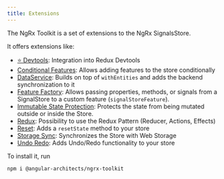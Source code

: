 ```yaml
---
title: Extensions
---
```


The NgRx Toolkit is a set of extensions to the NgRx SignalsStore.

It offers extensions like:

- [⭐️ Devtools](./with-devtools): Integration into Redux Devtools
- [Conditional Features](./with-conditional): Allows adding features to the store conditionally
- [DataService](./with-data-service): Builds on top of `withEntities` and adds the backend synchronization to it
- [Feature Factory](./with-feature-factory): Allows passing properties, methods, or signals from a SignalStore to a custom feature (`signalStoreFeature`).
- [Immutable State Protection](./with-immutable-state): Protects the state from being mutated outside or inside the Store.
- [Redux](./with-redux): Possibility to use the Redux Pattern (Reducer, Actions, Effects)
- [Reset](./with-reset): Adds a `resetState` method to your store
- [Storage Sync](./with-storage-sync): Synchronizes the Store with Web Storage
- [Undo Redo](./with-undo-redo): Adds Undo/Redo functionality to your store

To install it, run

```shell
npm i @angular-architects/ngrx-toolkit
```

